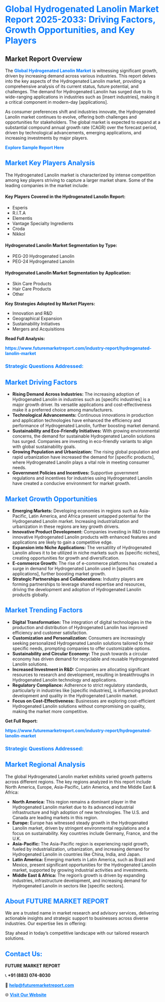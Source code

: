 <h1 style="color: #007BFF;">Global Hydrogenated Lanolin Market Report 2025-2033: Driving Factors, Growth Opportunities, and Key Players</h1>

<section id="overview">
<h2>Market Report Overview</h2>
<p>The <a href="https://www.futuremarketreport.com/industry-report/hydrogenated-lanolin-market" style="color: #007BFF; text-decoration: none;"><strong>Global Hydrogenated Lanolin Market</strong></a> is witnessing significant growth, driven by increasing demand across various industries. This report delves into the key aspects of the Hydrogenated Lanolin market, providing a comprehensive analysis of its current status, future potential, and challenges. The demand for Hydrogenated Lanolin has surged due to its wide-ranging applications in industries such as [insert industries], making it a critical component in modern-day [applications].</p>
<p>As consumer preferences shift and industries innovate, the Hydrogenated Lanolin market continues to evolve, offering both challenges and opportunities for stakeholders. The global market is expected to expand at a substantial compound annual growth rate (CAGR) over the forecast period, driven by technological advancements, emerging applications, and increasing investments by major players.</p>
</section>

<section id="overview">
<p><a href="https://www.futuremarketreport.com/request-sample/reportId=53478" style="color: #007BFF; text-decoration: none;"><strong>Explore Sample Report Here</strong></a></p>
</section>

<section id="key-players">
<h2 style="color: #007BFF;">Market Key Players Analysis</h2>
<p>The Hydrogenated Lanolin market is characterized by intense competition among key players striving to capture a larger market share. Some of the leading companies in the market include:</p>
<h4>Key Players Covered in the Hydrogenated Lanolin Report:</h4>
<ul><li>Esperis</li><li>R.I.T.A</li><li>Elementis</li><li>Vantage Specialty Ingredients</li><li>Croda</li><li>Nikkol</li></ul>
<h4>Hydrogenated Lanolin Market Segmentation by Type:</h4>
<ul><li>PEG-20 Hydrogenated Lanolin</li><li>PEG-24 Hydrogenated Lanolin</li></ul>

<h4>Hydrogenated Lanolin Market Segmentation by Application:</h4>
<ul><li>Skin Care Products</li><li>Hair Care Products</li><li>Other</li></ul>
<p><strong>Key Strategies Adopted by Market Players:</strong></p>
<ul>
<li>Innovation and R&D</li>
<li>Geographical Expansion</li>
<li>Sustainability Initiatives</li>
<li>Mergers and Acquisitions</li>
</ul>
</section>

<section>
<p><strong>Read Full Analysis: </strong></p><a href="https://www.futuremarketreport.com/industry-report/hydrogenated-lanolin-market" style="color: #007BFF; text-decoration: none;"><strong>https://www.futuremarketreport.com/industry-report/hydrogenated-lanolin-market</strong></a>
<h3 style="color: #007BFF;">Strategic Questions Addressed:</h3>
</section>

<section id="driving-factors">
<h2 style="color: #007BFF;">Market Driving Factors</h2>
<ul>
<li><strong>Rising Demand Across Industries:</strong> The increasing adoption of Hydrogenated Lanolin in industries such as [specific industries] is a major growth driver. Its versatile applications and cost-effectiveness make it a preferred choice among manufacturers.</li>
<li><strong>Technological Advancements:</strong> Continuous innovations in production and application technologies have enhanced the efficiency and performance of Hydrogenated Lanolin, further boosting market demand.</li>
<li><strong>Sustainability and Eco-Friendly Initiatives:</strong> With growing environmental concerns, the demand for sustainable Hydrogenated Lanolin solutions has surged. Companies are investing in eco-friendly variants to align with global sustainability goals.</li>
<li><strong>Growing Population and Urbanization:</strong> The rising global population and rapid urbanization have increased the demand for [specific products], where Hydrogenated Lanolin plays a vital role in meeting consumer needs.</li>
<li><strong>Government Policies and Incentives:</strong> Supportive government regulations and incentives for industries using Hydrogenated Lanolin have created a conducive environment for market growth.</li>
</ul>
</section>

<section id="growth-opportunities">
<h2 style="color: #007BFF;">Market Growth Opportunities</h2>
<ul>
<li><strong>Emerging Markets:</strong> Developing economies in regions such as Asia-Pacific, Latin America, and Africa present untapped potential for the Hydrogenated Lanolin market. Increasing industrialization and urbanization in these regions are key growth drivers.</li>
<li><strong>Innovative Product Development:</strong> Companies investing in R&D to create innovative Hydrogenated Lanolin products with enhanced features and applications are likely to gain a competitive edge.</li>
<li><strong>Expansion into Niche Applications:</strong> The versatility of Hydrogenated Lanolin allows it to be utilized in niche markets such as [specific niches], creating opportunities for growth and diversification.</li>
<li><strong>E-commerce Growth:</strong> The rise of e-commerce platforms has created a surge in demand for Hydrogenated Lanolin used in [specific applications], further boosting market growth.</li>
<li><strong>Strategic Partnerships and Collaborations:</strong> Industry players are forming partnerships to leverage shared expertise and resources, driving the development and adoption of Hydrogenated Lanolin products globally.</li>
</ul>
</section>

<section id="trending-factors">
<h2 style="color: #007BFF;">Market Trending Factors</h2>
<ul>
<li><strong>Digital Transformation:</strong> The integration of digital technologies in the production and distribution of Hydrogenated Lanolin has improved efficiency and customer satisfaction.</li>
<li><strong>Customization and Personalization:</strong> Consumers are increasingly seeking personalized Hydrogenated Lanolin solutions tailored to their specific needs, prompting companies to offer customizable options.</li>
<li><strong>Sustainability and Circular Economy:</strong> The push towards a circular economy has driven demand for recyclable and reusable Hydrogenated Lanolin solutions.</li>
<li><strong>Increased Investment in R&D:</strong> Companies are allocating significant resources to research and development, resulting in breakthroughs in Hydrogenated Lanolin technology and applications.</li>
<li><strong>Regulatory Compliance:</strong> Adherence to strict regulatory standards, particularly in industries like [specific industries], is influencing product development and quality in the Hydrogenated Lanolin market.</li>
<li><strong>Focus on Cost-Effectiveness:</strong> Businesses are exploring cost-efficient Hydrogenated Lanolin solutions without compromising on quality, making the market more competitive.</li>
</ul>
</section>

<section>
<p><strong>Get Full Report: </strong></p><a href="https://www.futuremarketreport.com/industry-report/hydrogenated-lanolin-market" style="color: #007BFF; text-decoration: none;"><strong>https://www.futuremarketreport.com/industry-report/hydrogenated-lanolin-market</strong></a>
<h3 style="color: #007BFF;">Strategic Questions Addressed:</h3>
</section>


<section id="regional-analysis">
<h2 style="color: #007BFF;">Market Regional Analysis</h2>
<p>The global Hydrogenated Lanolin market exhibits varied growth patterns across different regions. The key regions analyzed in this report include North America, Europe, Asia-Pacific, Latin America, and the Middle East & Africa:</p>
<ul>
<li><strong>North America:</strong> This region remains a dominant player in the Hydrogenated Lanolin market due to its advanced industrial infrastructure and high adoption of new technologies. The U.S. and Canada are leading markets in this region.</li>
<li><strong>Europe:</strong> Europe has witnessed steady growth in the Hydrogenated Lanolin market, driven by stringent environmental regulations and a focus on sustainability. Key countries include Germany, France, and the U.K.</li>
<li><strong>Asia-Pacific:</strong> The Asia-Pacific region is experiencing rapid growth, fueled by industrialization, urbanization, and increasing demand for Hydrogenated Lanolin in countries like China, India, and Japan.</li>
<li><strong>Latin America:</strong> Emerging markets in Latin America, such as Brazil and Mexico, present significant opportunities for the Hydrogenated Lanolin market, supported by growing industrial activities and investments.</li>
<li><strong>Middle East & Africa:</strong> The region’s growth is driven by expanding industries, infrastructure development, and increasing demand for Hydrogenated Lanolin in sectors like [specific sectors].</li>
</ul>
</section>

<footer>
<h2 style="color: #007BFF;">About FUTURE MARKET REPORT</h2>
<p>We are a trusted name in market research and advisory services, delivering actionable insights and strategic support to businesses across diverse industries. Our expertise lies in offering:</p>

<p>Stay ahead in today’s competitive landscape with our tailored research solutions.</p>

<h2 style="color: #007BFF;">Contact Us:</h2>
<p><strong>FUTURE MARKET REPORT</strong></p>
<p>📞 <strong>+91 (883) 074-8030</strong></p>
<p>📧 <strong><a href="mailto:help@futuremarketreport.com" style="color: #007BFF;">help@futuremarketreport.com</a></strong></p>
<p>🌐 <strong><a href="https://www.futuremarketreport.com/" style="color: #007BFF;">Visit Our Website</a></strong></p>
</footer>
